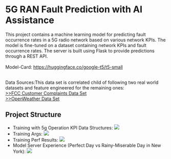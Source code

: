 # 5G RAN Fault Prediction with AI Assistance

This project contains a machine learning model for predicting fault occurrence rates in a 5G radio network based on various network KPIs. The model is fine-tuned on a dataset containing network KPIs and fault occurrence rates. The server is built using Flask to provide predictions through a REST API. <br><br>
Model-Card: https://huggingface.co/google-t5/t5-small <br><br>

Data Sources:This data set is correlated child of following two real world datasets and feature engineered for the remaining ones: <br>
[>>FCC Customer Complaints Data Set](https://opendata.fcc.gov/Consumer/CGB-Consumer-Complaints-Data/3xyp-aqkj/about_data)<br>
[>>OpenWeather Data Set](https://openweathermap.org/)<br>

## Project Structure
- Training with 5g Operation KPI Data Structures:
![](https://raw.githubusercontent.com/fenar/etc-ai-wrx/main/5gnetops/data/5gdatasetsnapshot2.png)<br>
- Training Args:
![](https://raw.githubusercontent.com/fenar/etc-ai-wrx/main/5gnetops/data/trainingargs.png)<br>
- Training Perf Results:
![](https://raw.githubusercontent.com/fenar/etc-ai-wrx/main/5gnetops/data/trainingperf.png)<br>
- Model Server Experience (Perfect Day vs Rainy-Miserable Day in New York):
![](https://raw.githubusercontent.com/fenar/etc-ai-wrx/main/5gnetops/data/testresults2.png)<br>

